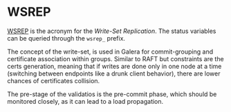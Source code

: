 # WSREP

[WSREP](https://galeracluster.com/library/documentation/monitoring-cluster.html) is the acronym for the 
_Write-Set Replication_. The status variables can be queried through the `wsrep_` prefix.

The concept of the write-set, is used in Galera for commit-grouping and certificate association within
groups. Similar to RAFT but constraints are the certs generation, meaning that if writes are done only 
in one node at a time (switching between endpoints like a drunk client behavior), there are lower chances
of certificates collision.

The pre-stage of the validatios is the pre-commit phase, which should be monitored closely, as it can
lead to a load propagation.